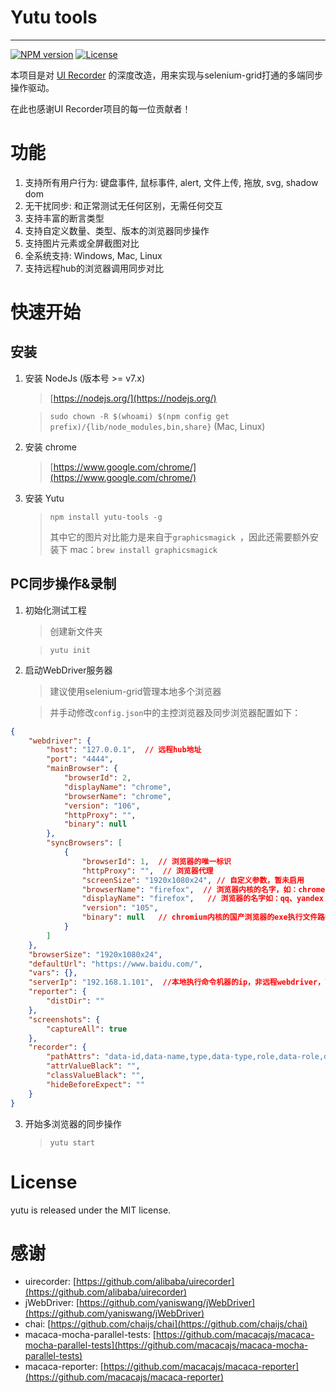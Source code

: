 # Yutu tools

---


[![NPM version](https://img.shields.io/npm/v/uirecorder.svg?style=flat-square)](https://www.npmjs.com/package/yutu-tools)
[![License](https://img.shields.io/npm/l/uirecorder.svg?style=flat-square)](https://www.npmjs.com/package/yutu-tools)

本项目是对 [UI Recorder](https://github.com/alibaba/uirecorder) 的深度改造，用来实现与selenium-grid打通的多端同步操作驱动。

在此也感谢UI Recorder项目的每一位贡献者！

# 功能

1. 支持所有用户行为: 键盘事件, 鼠标事件, alert, 文件上传, 拖放, svg, shadow dom
2. 无干扰同步: 和正常测试无任何区别，无需任何交互
3. 支持丰富的断言类型
4. 支持自定义数量、类型、版本的浏览器同步操作
5. 支持图片元素或全屏截图对比
6. 全系统支持: Windows, Mac, Linux
7. 支持远程hub的浏览器调用同步对比

# 快速开始

## 安装

1. 安装 NodeJs (版本号 >= v7.x)

   > [https://nodejs.org/](https://nodejs.org/)

   > `sudo chown -R $(whoami) $(npm config get prefix)/{lib/node_modules,bin,share}` (Mac, Linux)

2. 安装 chrome

   > [https://www.google.com/chrome/](https://www.google.com/chrome/)

3. 安装 Yutu

   > `npm install yutu-tools -g`
   >
   > 其中它的图片对比能力是来自于```graphicsmagick ```，因此还需要额外安装下
   mac：```brew install graphicsmagick```

## PC同步操作&录制

1. 初始化测试工程

   > 创建新文件夹

   > `yutu init`

2. 启动WebDriver服务器
   > 建议使用selenium-grid管理本地多个浏览器

   > 并手动修改```config.json```中的主控浏览器及同步浏览器配置如下：

```json
{
    "webdriver": {
        "host": "127.0.0.1",  // 远程hub地址
        "port": "4444",
        "mainBrowser": {
            "browserId": 2,
            "displayName": "chrome",
            "browserName": "chrome",
            "version": "106",
            "httpProxy": "",
            "binary": null
        },
        "syncBrowsers": [
            {
                "browserId": 1,  // 浏览器的唯一标识
                "httpProxy": "",  // 浏览器代理
                "screenSize": "1920x1080x24", // 自定义参数，暂未启用
                "browserName": "firefox",  // 浏览器内核的名字，如：chrome、firefox
                "displayName": "firefox",   // 浏览器的名字如：qq、yandex
                "version": "105",
                "binary": null   // chromium内核的国产浏览器的exe执行文件路径
            }
        ]
    },
    "browserSize": "1920x1080x24",
    "defaultUrl": "https://www.baidu.com/",
    "vars": {},
    "serverIp": "192.168.1.101",  //本地执行命令机器的ip，非远程webdriver，可以使用127.0.0.1
    "reporter": {
        "distDir": ""
    },
    "screenshots": {
        "captureAll": true
    },
    "recorder": {
        "pathAttrs": "data-id,data-name,type,data-type,role,data-role,data-value",
        "attrValueBlack": "",
        "classValueBlack": "",
        "hideBeforeExpect": ""
    }
}
```

3. 开始多浏览器的同步操作

    > `yutu start`


# License

yutu is released under the MIT license.

# 感谢

* uirecorder: [https://github.com/alibaba/uirecorder](https://github.com/alibaba/uirecorder)
* jWebDriver: [https://github.com/yaniswang/jWebDriver](https://github.com/yaniswang/jWebDriver)
* chai: [https://github.com/chaijs/chai](https://github.com/chaijs/chai)
* macaca-mocha-parallel-tests: [https://github.com/macacajs/macaca-mocha-parallel-tests](https://github.com/macacajs/macaca-mocha-parallel-tests)
* macaca-reporter: [https://github.com/macacajs/macaca-reporter](https://github.com/macacajs/macaca-reporter)
